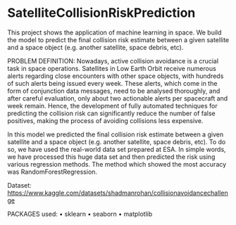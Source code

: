 # SatelliteCollisionRiskPrediction
This project shows the application of machine learning in space. We build the model to predict the final collision risk estimate between a given satellite and a space object (e.g. another satellite, space debris, etc).

PROBLEM DEFINITION:
Nowadays, active collision avoidance is a crucial task in space operations. Satellites in Low Earth Orbit receive numerous alerts regarding close encounters with other space objects, with hundreds of such alerts being issued every week. These alerts, which come in the form of conjunction data messages, need to be analysed thoroughly, and after careful evaluation, only about two actionable alerts per spacecraft and week remain. Hence, the development of fully automated techniques for predicting the collision risk can significantly reduce the number of false positives, making the process of avoiding collisions less expensive.

In this model we predicted the final collision risk estimate between a given satellite and a space object (e.g. another satellite, space debris, etc). To do so, we have used the  real-world data set prepared at ESA. In simple words, we have processed this huge data set and then predicted the risk using various regression methods. The method which showed the most accuracy was RandomForestRegression.

Dataset: https://www.kaggle.com/datasets/shadmanrohan/collisionavoidancechallenge

PACKAGES used:
•	sklearn 
•	seaborn
•	matplotlib
